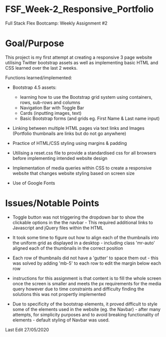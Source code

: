 # FSF_Week-2_Responsive_Portfolio
Full Stack Flex Bootcamp: Weekly Assignment #2


# Goal/Purpose

This project is my first attempt at creating a responsive 3 page website utilising Twitter bootstrap assets as well as implementing basic HTML and CSS learned over the last 2 weeks.

Functions learned/implemented:
* Bootstrap 4.5 assets:
    - learning how to use the Bootstrap grid system using containers, rows, sub-rows    and columns
    - Navigation Bar with Toggle Bar
    - Cards (inputting images, text) 
    - Basic Bootstrap forms (and grids eg. First Name & Last name input)

* Linking between multiple HTML pages via text links and Images (Portfolio thumbnails are links but do not go anywhere)

* Practice of HTML/CSS styling using margins & padding

* Utilising a reset.css file to provide a standardised css for all browsers before implementing intended website design 

* Implementation of media queries within CSS to create a responsive website that changes website styling based on screen size

* Use of Google Fonts



# Issues/Notable Points

* Toggle button was not triggering the dropdown bar to show the clickable options in the the navbar - This required additional links to Javascript and jQuery files within the HTML

* It took some time to figure out how to align each of the thumbnails into the uniform grid as displayed in a desktop - including class 'mr-auto' aligned each of the thumbnails in the correct position

* Each row of thumbnails did not have a 'gutter' to space them out - this was solved by adding 'mb-5' to each row to edit the margin below each row

* instructions for this assignment is that content is to fill the whole screen once the screen is smaller and meets the px requirements for the media query however due to time constraints and difficulty finding the solutions this was not propertly implemented

* Due to specificity of the bootstrap elements, it proved difficult to style some of the elements used in the website (eg. the Navbar) - after many attempts, for simplicity purposes and to avoid breaking functionality of elements - default styling of Navbar was used.


Last Edit 27/05/2020

